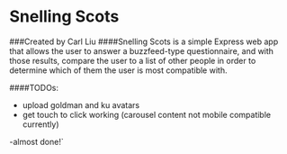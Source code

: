 # Snelling Scots
###Created by Carl Liu
####Snelling Scots is a simple Express web app that allows the user to answer a buzzfeed-type questionnaire, and with those results, compare the user to a list of other people in order to determine which of them the user is most compatible with.

####TODOs:
- upload goldman and ku avatars
- get touch to click working (carousel content not mobile compatible currently)

-almost done!`